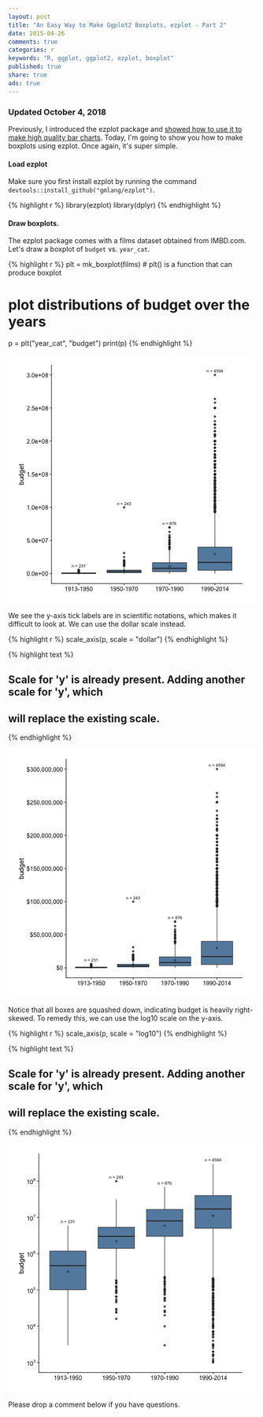 ```yaml
---
layout: post
title: "An Easy Way to Make Ggplot2 Boxplots, ezplot - Part 2"
date: 2015-04-26 
comments: true
categories: r
keywords: "R, ggplot, ggplot2, ezplot, boxplot"
published: true
share: true
ads: true
---
```


### Updated October 4, 2018

Previously, I introduced the ezplot package and [showed how to use it to make high quality bar charts](http://masterr.org/r/an-easy-way-to-make-ggplot2-plots-ezplot-part1/). Today, I'm going to show you how to make boxplots using ezplot. Once again, it's super simple.

#### Load ezplot

Make sure you first install ezplot by running the command `devtools::install_github("gmlang/ezplot")`.

{% highlight r %}
library(ezplot)
library(dplyr)
{% endhighlight %}

#### Draw boxplots. 

The ezplot package comes with a films dataset obtained from IMBD.com. Let's 
draw a boxplot of `budget` vs. `year_cat`. 

{% highlight r %}
plt = mk_boxplot(films) # plt() is a function that can produce boxplot 

# plot distributions of budget over the years
p = plt("year_cat", "budget") 
print(p)
{% endhighlight %}

![center](/../figs/2015-04-26-an-easy-way-to-make-ggplot2-boxplots-ezplot-part2/unnamed-chunk-2-1.png)

We see the y-axis tick labels are in scientific notations, which makes it difficult to look at. We can use the dollar scale instead.

{% highlight r %}
scale_axis(p, scale = "dollar")
{% endhighlight %}



{% highlight text %}
## Scale for 'y' is already present. Adding another scale for 'y', which
## will replace the existing scale.
{% endhighlight %}

![center](/../figs/2015-04-26-an-easy-way-to-make-ggplot2-boxplots-ezplot-part2/unnamed-chunk-3-1.png)

Notice that all boxes are squashed down, indicating budget is heavily right-skewed. To remedy this, we can use the log10 scale on the y-axis. 

{% highlight r %}
scale_axis(p, scale = "log10")
{% endhighlight %}



{% highlight text %}
## Scale for 'y' is already present. Adding another scale for 'y', which
## will replace the existing scale.
{% endhighlight %}

![center](/../figs/2015-04-26-an-easy-way-to-make-ggplot2-boxplots-ezplot-part2/unnamed-chunk-4-1.png)

Please drop a comment below if you have questions.
